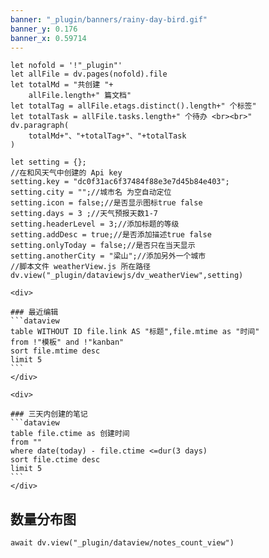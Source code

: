 ```yaml
---
banner: "_plugin/banners/rainy-day-bird.gif"
banner_y: 0.176
banner_x: 0.59714
---
```


```dataviewjs
let nofold = '!"_plugin"'
let allFile = dv.pages(nofold).file
let totalMd = "共创建 "+
	allFile.length+" 篇文档"
let totalTag = allFile.etags.distinct().length+" 个标签"
let totalTask = allFile.tasks.length+" 个待办 <br><br>"
dv.paragraph(
	totalMd+"、"+totalTag+"、"+totalTask
)
``` 


```dataviewjs
let setting = {};
//在和风天气中创建的 Api key
setting.key = "dc0f31ac6f37484f88e3e7d45b84e403";
setting.city = "";//城市名 为空自动定位
setting.icon = false;//是否显示图标true false
setting.days = 3 ;//天气预报天数1-7
setting.headerLevel = 3;//添加标题的等级
setting.addDesc = true;//是否添加描述true false
setting.onlyToday = false;//是否只在当天显示
setting.anotherCity = "梁山";//添加另外一个城市
//脚本文件 weatherView.js 所在路径
dv.view("_plugin/dataviewjs/dv_weatherView",setting)
```

````ad-flex
<div>

### 最近编辑
```dataview
table WITHOUT ID file.link AS "标题",file.mtime as "时间"
from !"模板" and !"kanban"
sort file.mtime desc
limit 5
```
</div>

<div>

### 三天内创建的笔记
```dataview
table file.ctime as 创建时间
from ""
where date(today) - file.ctime <=dur(3 days)
sort file.ctime desc
limit 5
```
</div>
````


## 数量分布图

```dataviewjs
await dv.view("_plugin/dataview/notes_count_view")
```


